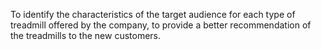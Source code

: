 To identify the characteristics of the target audience for each type of treadmill offered by the company, to provide a better recommendation of the treadmills to the new customers.
